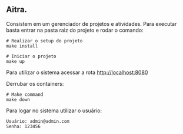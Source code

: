 ## Aitra.

Consistem em um gerenciador de projetos e atividades.
Para executar basta entrar na pasta raiz do projeto e rodar o comando:
```
# Realizar o setup do projeto
make install
```
```
# Iniciar o projeto
make up
```
Para utilizar o sistema acessar a rota [http://localhost:8080](http://localhost:8080)

Derrubar os containers:
```
# Make command
make down
```
Para logar no sistema utilizar o usuário:
```
Usuário: admin@admin.com
Senha: 123456
```